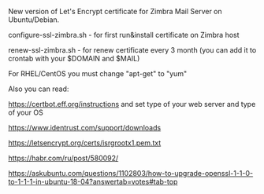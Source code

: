 New version of Let's Encrypt certificate for Zimbra Mail Server on Ubuntu/Debian.

configure-ssl-zimbra.sh - for first run&install certificate on Zimbra host

renew-ssl-zimbra.sh - for renew certificate every 3 month (you can add it to crontab with your $DOMAIN and $MAIL)

For RHEL/CentOS you must change "apt-get" to "yum"

Also you can read:

https://certbot.eff.org/instructions and set type of your web server and type of your OS

https://www.identrust.com/support/downloads

https://letsencrypt.org/certs/isrgrootx1.pem.txt

https://habr.com/ru/post/580092/

https://askubuntu.com/questions/1102803/how-to-upgrade-openssl-1-1-0-to-1-1-1-in-ubuntu-18-04?answertab=votes#tab-top
